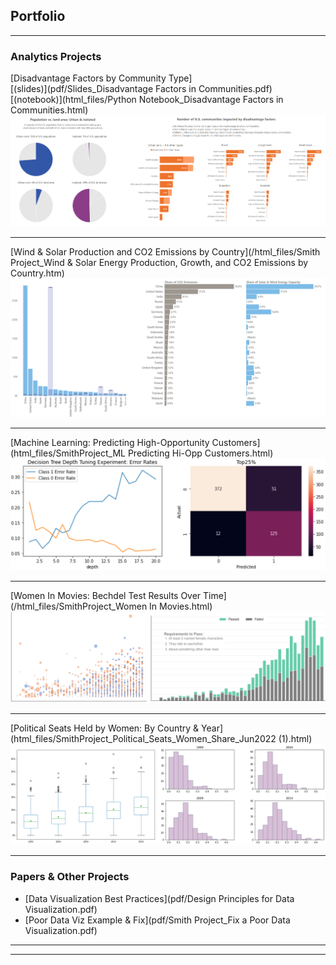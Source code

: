 ## Portfolio

---

### Analytics Projects 

[Disadvantage Factors by Community Type]<br>
 [(slides)](pdf/Slides_Disadvantage Factors in Communities.pdf) [(notebook)](html_files/Python Notebook_Disadvantage Factors in Communities.html)
<img src="images/Communities Thumbnail.png"/>

---
[Wind & Solar Production and CO2 Emissions by Country](/html_files/Smith Project_Wind & Solar Energy Production, Growth, and CO2 Emissions by Country.htm)
<img src="images/Solar & Wind Thumbnail.png"/>

---
[Machine Learning: Predicting High-Opportunity Customers](html_files/SmithProject_ML Predicting Hi-Opp Customers.html)
<img src="images/ML Prediction Thumbnail.png"/>

---
[Women In Movies: Bechdel Test Results Over Time](/html_files/SmithProject_Women In Movies.html)
<img src="images/Women in Movies Thumbnail.png"/>

---
[Political Seats Held by Women: By Country & Year](html_files/SmithProject_Political_Seats_Women_Share_Jun2022 (1).html)
<img src="images/Politcal Seats Thumbnail.png"/>

---

### Papers & Other Projects

- [Data Visualization Best Practices](pdf/Design Principles for Data Visualization.pdf)
- [Poor Data Viz Example & Fix](pdf/Smith Project_Fix a Poor Data Visualization.pdf)


---




---
